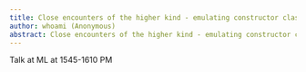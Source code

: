 ```yaml
---
title: Close encounters of the higher kind - emulating constructor classes in standard ML
author: whoami (Anonymous)
abstract: Close encounters of the higher kind - emulating constructor classes in standard ML
---
```


Talk at ML at 1545-1610 PM

